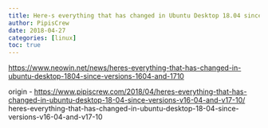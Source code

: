```yaml
---
title: Here-s everything that has changed in Ubuntu Desktop 18.04 since versions v16.04 and v17.10
author: PipisCrew
date: 2018-04-27
categories: [linux]
toc: true
---
```


https://www.neowin.net/news/heres-everything-that-has-changed-in-ubuntu-desktop-1804-since-versions-1604-and-1710

origin - https://www.pipiscrew.com/2018/04/heres-everything-that-has-changed-in-ubuntu-desktop-18-04-since-versions-v16-04-and-v17-10/ heres-everything-that-has-changed-in-ubuntu-desktop-18-04-since-versions-v16-04-and-v17-10